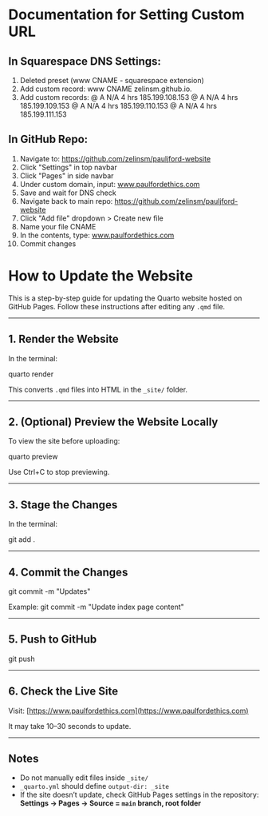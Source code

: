 # Documentation for Setting Custom URL

## In Squarespace DNS Settings:
1. Deleted preset (www CNAME - squarespace extension)
2. Add custom record: www CNAME zelinsm.github.io.
3. Add custom records:
@	A	N/A	4 hrs	185.199.108.153	
@	A	N/A	4 hrs	185.199.109.153	
@	A	N/A	4 hrs	185.199.110.153	
@	A	N/A	4 hrs	185.199.111.153	

## In GitHub Repo:
1. Navigate to: https://github.com/zelinsm/pauljford-website
2. Click "Settings" in top navbar
3. Click "Pages" in side navbar
4. Under custom domain, input: www.paulfordethics.com
5. Save and wait for DNS check
6. Navigate back to main repo: https://github.com/zelinsm/pauljford-website
7. Click "Add file" dropdown > Create new file
8. Name your file CNAME
9. In the contents, type: www.paulfordethics.com
10. Commit changes


# How to Update the Website

This is a step-by-step guide for updating the Quarto website hosted on GitHub Pages. Follow these instructions after editing any `.qmd` file.

---

## 1. Render the Website

In the terminal:

quarto render


This converts `.qmd` files into HTML in the `_site/` folder.

---

## 2. (Optional) Preview the Website Locally

To view the site before uploading:

quarto preview


Use Ctrl+C to stop previewing.

---

## 3. Stage the Changes

In the terminal:

git add .


---

## 4. Commit the Changes

git commit -m "Updates"


Example: git commit -m "Update index page content"


---

## 5. Push to GitHub

git push


---

## 6. Check the Live Site

Visit: [https://www.paulfordethics.com](https://www.paulfordethics.com)

It may take 10–30 seconds to update.

---

## Notes

- Do not manually edit files inside `_site/`
- `_quarto.yml` should define `output-dir: _site`
- If the site doesn’t update, check GitHub Pages settings in the repository:  
  **Settings → Pages → Source = `main` branch, root folder**


